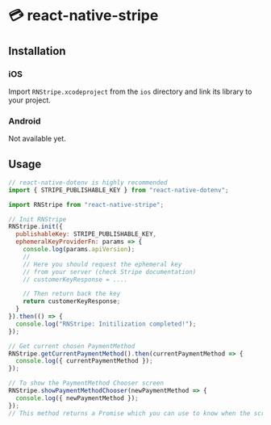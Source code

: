 # 💳 react-native-stripe

## Installation

### iOS

Import `RNStripe.xcodeproject` from the `ios` directory and link its library to your project.

### Android

Not available yet.

## Usage

```javascript
// react-native-dotenv is highly recommended
import { STRIPE_PUBLISHABLE_KEY } from "react-native-dotenv";

import RNStripe from "react-native-stripe";

// Init RNStripe
RNStripe.init({
  publishableKey: STRIPE_PUBLISHABLE_KEY,
  ephemeralKeyProviderFn: params => {
    console.log(params.apiVersion);
    //
    // Here you should request the ephemeral key
    // from your server (check Stripe documentation)
    // customerKeyResponse = ....

    // Then return back the key
    return customerKeyResponse;
  }
}).then(() => {
  console.log("RNStripe: Initilization completed!");
});

// Get current chosen PaymentMethod
RNStripe.getCurrentPaymentMethod().then(currentPaymentMethod => {
  console.log({ currentPaymentMethod });
});

// To show the PaymentMethod Chooser screen
RNStripe.showPaymentMethodChooser(newPaymentMethod => {
  console.log({ newPaymentMethod });
});
// This method returns a Promise which you can use to know when the screen has been opened
```
